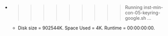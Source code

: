 * >>>>>>>>> Running inst-min-con-05-keyring-google.sh ...
  * Disk size = 902544K. Space Used = 4K. Runtime = 00:00:00:00.

